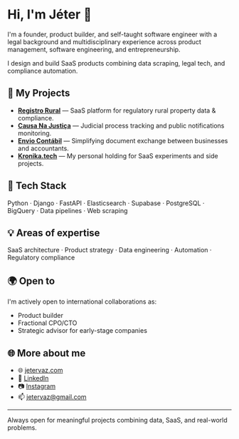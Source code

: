 # Hi, I'm Jéter 👋

I'm a founder, product builder, and self-taught software engineer with a legal background and multidisciplinary experience across product management, software engineering, and entrepreneurship.

I design and build SaaS products combining data scraping, legal tech, and compliance automation.

## 🚀 My Projects

- **[Registro Rural](https://www.registrorural.com.br)** — SaaS platform for regulatory rural property data & compliance.
- **[Causa Na Justiça](https://causanajustica.com.br)** — Judicial process tracking and public notifications monitoring.
- **[Envio Contábil](https://enviocontabil.com.br)** — Simplifying document exchange between businesses and accountants.
- **[Kronika.tech](https://kronika.tech)** — My personal holding for SaaS experiments and side projects.

## 🔧 Tech Stack

Python · Django · FastAPI · Elasticsearch · Supabase · PostgreSQL · BigQuery · Data pipelines · Web scraping

## 💡 Areas of expertise

SaaS architecture · Product strategy · Data engineering · Automation · Regulatory compliance

## 🌍 Open to

I'm actively open to international collaborations as:
- Product builder
- Fractional CPO/CTO
- Strategic advisor for early-stage companies

## 🌐 More about me

- 🌐 [jetervaz.com](https://jetervaz.com)
- 💼 [LinkedIn](https://www.linkedin.com/in/jetersilveira)
- 📷 [Instagram](https://www.instagram.com/jetervaz/)
- 📫 jetervaz@gmail.com

---

Always open for meaningful projects combining data, SaaS, and real-world problems.
